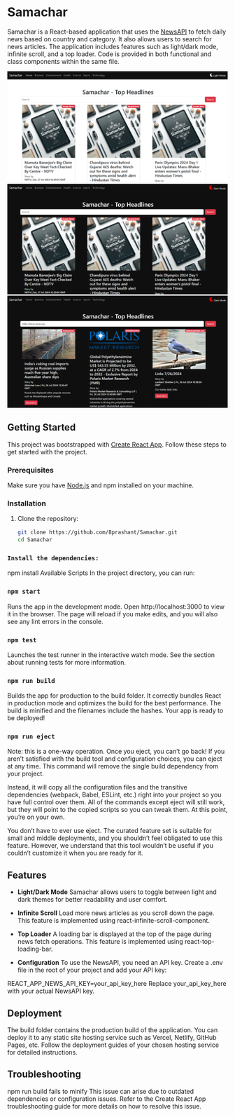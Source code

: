 # Samachar

Samachar is a React-based application that uses the [NewsAPI](https://newsapi.org/) to fetch daily news based on country and category. It also allows users to search for news articles. The application includes features such as light/dark mode, infinite scroll, and a top loader. Code is provided in both functional and class components within the same file.

![Screenshot 1](https://github.com/8prashant/Samachar/blob/main/Screenshot%201.png)
![Screenshot 2](https://github.com/8prashant/Samachar/blob/main/Screenshot%202.png)
![Screenshot 4](https://github.com/8prashant/Samachar/blob/main/Screenshot%204.png)

## Getting Started

This project was bootstrapped with [Create React App](https://github.com/facebook/create-react-app). Follow these steps to get started with the project.

### Prerequisites

Make sure you have [Node.js](https://nodejs.org/) and npm installed on your machine.

### Installation

1. Clone the repository:
   ```sh
   git clone https://github.com/8prashant/Samachar.git
   cd Samachar
### `Install the dependencies:`
npm install
Available Scripts
In the project directory, you can run:

### `npm start`
Runs the app in the development mode. Open http://localhost:3000 to view it in the browser. The page will reload if you make edits, and you will also see any lint errors in the console.

### `npm test`
Launches the test runner in the interactive watch mode. See the section about running tests for more information.

### `npm run build`
Builds the app for production to the build folder. It correctly bundles React in production mode and optimizes the build for the best performance. The build is minified and the filenames include the hashes. Your app is ready to be deployed!

### `npm run eject`
Note: this is a one-way operation. Once you eject, you can’t go back! If you aren’t satisfied with the build tool and configuration choices, you can eject at any time. This command will remove the single build dependency from your project.

Instead, it will copy all the configuration files and the transitive dependencies (webpack, Babel, ESLint, etc.) right into your project so you have full control over them. All of the commands except eject will still work, but they will point to the copied scripts so you can tweak them. At this point, you’re on your own.

You don’t have to ever use eject. The curated feature set is suitable for small and middle deployments, and you shouldn’t feel obligated to use this feature. However, we understand that this tool wouldn’t be useful if you couldn’t customize it when you are ready for it.

## Features
- **Light/Dark Mode**
Samachar allows users to toggle between light and dark themes for better readability and user comfort.

- **Infinite Scroll**
Load more news articles as you scroll down the page. This feature is implemented using react-infinite-scroll-component.

- **Top Loader**
A loading bar is displayed at the top of the page during news fetch operations. This feature is implemented using react-top-loading-bar.

- **Configuration**
To use the NewsAPI, you need an API key. Create a .env file in the root of your project and add your API key:

REACT_APP_NEWS_API_KEY=your_api_key_here
Replace your_api_key_here with your actual NewsAPI key.

## Deployment
The build folder contains the production build of the application. You can deploy it to any static site hosting service such as Vercel, Netlify, GitHub Pages, etc. Follow the deployment guides of your chosen hosting service for detailed instructions.

## Troubleshooting
npm run build fails to minify
This issue can arise due to outdated dependencies or configuration issues. Refer to the Create React App troubleshooting guide for more details on how to resolve this issue.
